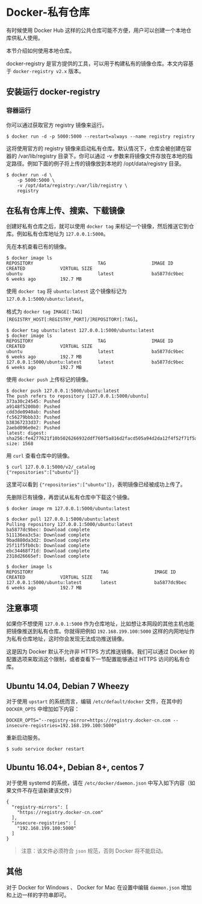 # Docker-私有仓库
有时候使用 Docker Hub 这样的公共仓库可能不方便，用户可以创建一个本地仓库供私人使用。

本节介绍如何使用本地仓库。

docker-registry 是官方提供的工具，可以用于构建私有的镜像仓库。本文内容基于 `docker-registry v2.x` 版本。

## 安装运行 docker-registry
### 容器运行
你可以通过获取官方 registry 镜像来运行。
```
$ docker run -d -p 5000:5000 --restart=always --name registry registry
```
这将使用官方的 registry 镜像来启动私有仓库。默认情况下，仓库会被创建在容器的 /var/lib/registry 目录下。你可以通过 -v 参数来将镜像文件存放在本地的指定路径。例如下面的例子将上传的镜像放到本地的 /opt/data/registry 目录。
```
$ docker run -d \
    -p 5000:5000 \
    -v /opt/data/registry:/var/lib/registry \
    registry
```
## 在私有仓库上传、搜索、下载镜像
创建好私有仓库之后，就可以使用 `docker tag` 来标记一个镜像，然后推送它到仓库。例如私有仓库地址为 `127.0.0.1:5000`。

先在本机查看已有的镜像。
```
$ docker image ls
REPOSITORY                        TAG                 IMAGE ID            CREATED             VIRTUAL SIZE
ubuntu                            latest              ba5877dc9bec        6 weeks ago         192.7 MB
```
使用 `docker tag` 将 `ubuntu:latest` 这个镜像标记为 `127.0.0.1:5000/ubuntu:latest`。

格式为 `docker tag IMAGE[:TAG] [REGISTRY_HOST[:REGISTRY_PORT]/]REPOSITORY[:TAG]`。
```
$ docker tag ubuntu:latest 127.0.0.1:5000/ubuntu:latest
$ docker image ls
REPOSITORY                        TAG                 IMAGE ID            CREATED             VIRTUAL SIZE
ubuntu                            latest              ba5877dc9bec        6 weeks ago         192.7 MB
127.0.0.1:5000/ubuntu:latest      latest              ba5877dc9bec        6 weeks ago         192.7 MB
```
使用 `docker push` 上传标记的镜像。
```
$ docker push 127.0.0.1:5000/ubuntu:latest
The push refers to repository [127.0.0.1:5000/ubuntu]
373a30c24545: Pushed
a9148f5200b0: Pushed
cdd3de0940ab: Pushed
fc56279bbb33: Pushed
b38367233d37: Pushed
2aebd096e0e2: Pushed
latest: digest: sha256:fe4277621f10b5026266932ddf760f5a816d2facd505a94d2da12f4f52f71f5a size: 1568
```
用 `curl` 查看仓库中的镜像。
```
$ curl 127.0.0.1:5000/v2/_catalog
{"repositories":["ubuntu"]}
```
这里可以看到 `{"repositories":["ubuntu"]}`，表明镜像已经被成功上传了。

先删除已有镜像，再尝试从私有仓库中下载这个镜像。
```
$ docker image rm 127.0.0.1:5000/ubuntu:latest

$ docker pull 127.0.0.1:5000/ubuntu:latest
Pulling repository 127.0.0.1:5000/ubuntu:latest
ba5877dc9bec: Download complete
511136ea3c5a: Download complete
9bad880da3d2: Download complete
25f11f5fb0cb: Download complete
ebc34468f71d: Download complete
2318d26665ef: Download complete

$ docker image ls
REPOSITORY                         TAG                 IMAGE ID            CREATED             VIRTUAL SIZE
127.0.0.1:5000/ubuntu:latest       latest              ba5877dc9bec        6 weeks ago         192.7 MB
```
## 注意事项
如果你不想使用 `127.0.0.1:5000` 作为仓库地址，比如想让本网段的其他主机也能把镜像推送到私有仓库。你就得把例如 `192.168.199.100:5000` 这样的内网地址作为私有仓库地址，这时你会发现无法成功推送镜像。

这是因为 Docker 默认不允许非 HTTPS 方式推送镜像。我们可以通过 Docker 的配置选项来取消这个限制，或者查看下一节配置能够通过 HTTPS 访问的私有仓库。

## Ubuntu 14.04, Debian 7 Wheezy
对于使用 `upstart` 的系统而言，编辑 `/etc/default/docker` 文件，在其中的 `DOCKER_OPTS` 中增加如下内容：
```
DOCKER_OPTS="--registry-mirror=https://registry.docker-cn.com --insecure-registries=192.168.199.100:5000"
```
重新启动服务。
```
$ sudo service docker restart
```
## Ubuntu 16.04+, Debian 8+, centos 7
对于使用 systemd 的系统，请在 `/etc/docker/daemon.json` 中写入如下内容（如果文件不存在请新建该文件）
```
{
  "registry-mirrors": [
    "https://registry.docker-cn.com"
  ],
  "insecure-registries": [
    "192.168.199.100:5000"
  ]
}
```
> 注意：该文件必须符合 `json` 规范，否则 Docker 将不能启动。

## 其他
对于 Docker for Windows 、 Docker for Mac 在设置中编辑 `daemon.json` 增加和上边一样的字符串即可。